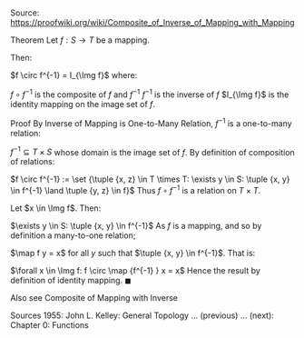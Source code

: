 # 

Source: https://proofwiki.org/wiki/Composite_of_Inverse_of_Mapping_with_Mapping



Theorem
Let $f: S \to T$ be a mapping.

Then:

$f \circ f^{-1} = I_{\Img f}$
where:

$f \circ f^{-1}$ is the composite of $f$ and $f^{-1}$
$f^{-1}$ is the inverse of $f$
$I_{\Img f}$ is the identity mapping on the image set of $f$.


Proof
By Inverse of Mapping is One-to-Many Relation, $f^{-1}$ is a one-to-many relation:

$f^{-1} \subseteq T \times S$
whose domain is the image set of $f$.
By definition of composition of relations:

$f \circ f^{-1} := \set {\tuple {x, z} \in T \times T: \exists y \in S: \tuple {x, y} \in f^{-1} \land \tuple {y, z} \in f}$
Thus $f \circ f^{-1}$ is a relation on $T \times T$.

Let $x \in \Img f$.
Then:

$\exists y \in S: \tuple {x, y} \in f^{-1}$
As $f$ is a mapping, and so by definition a many-to-one relation;

$\map f y = x$
for all $y$ such that $\tuple {x, y} \in f^{-1}$.
That is:

$\forall x \in \Img f: f \circ \map {f^{-1} } x = x$
Hence the result by definition of identity mapping.
$\blacksquare$


Also see
Composite of Mapping with Inverse


Sources
1955: John L. Kelley: General Topology ... (previous) ... (next): Chapter $0$: Functions




